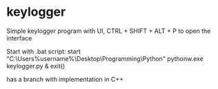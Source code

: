 # keylogger

Simple keylogger program with UI, CTRL + SHIFT + ALT + P to open the interface


Start with .bat script:
start "C:\Users\%username%\Desktop\Programming\Python\" pythonw.exe keylogger.py & exit()


has a branch with implementation in C++
